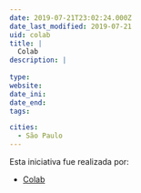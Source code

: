 ```yaml
---
date: 2019-07-21T23:02:24.000Z
date_last_modified: 2019-07-21
uid: colab
title: |
  Colab
description: |
  
type: 
website: 
date_ini: 
date_end: 
tags:

cities: 
  - São Paulo
---
```


Esta iniciativa fue realizada por:

- [Colab](/organizaciones/colab)
